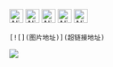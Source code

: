 
<img src="https://raw.githubusercontent.com/Tarikul-Islam-Anik/Telegram-Animated-Emojis/main/Smileys/Alien%20Monster.webp" alt="Alien Monster" width="25" height="25" />
<img src="https://cdn.jsdelivr.net/gh/baib-web/img/Android-Emblem.png" alt="Alien Monster" height="25" />  
<img src="https://cdn.jsdelivr.net/gh/baib-web/img/ne6ukkej06t71.png" alt="Alien Monster" height="25" /> 
<img src="https://cdn.jsdelivr.net/gh/baib-web/img/Apple%20Store.png" alt="Alien Monster" height="25" /> 
<img src="https://cdn.jsdelivr.net/gh/baib-web/img/Finder_Icon_macOS_Big_Sur.png" alt="Alien Monster" height="25" />

```
[![](图片地址)](超链接地址)
```
[![](https://3acf33aa.telegraph-image-bnz.pages.dev/file/f959f77abb5efafdb3b3b.png)](https://tr.m.wikipedia.org/wiki/Dosya:Finder_Icon_macOS_Big_Sur.png)
